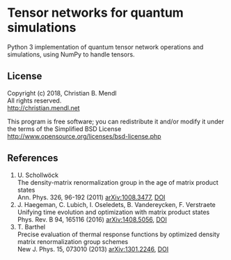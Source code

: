Tensor networks for quantum simulations
=======================================

Python 3 implementation of quantum tensor network operations and simulations, using NumPy to handle tensors.


License
-------
Copyright (c) 2018, Christian B. Mendl  
All rights reserved.  
http://christian.mendl.net

This program is free software; you can redistribute it and/or
modify it under the terms of the Simplified BSD License
http://www.opensource.org/licenses/bsd-license.php


References
----------
1. U. Schollwöck  
   The density-matrix renormalization group in the age of matrix product states  
   Ann. Phys. 326, 96-192 (2011) [arXiv:1008.3477](https://arxiv.org/abs/1008.3477), [DOI](https://doi.org/10.1016/j.aop.2010.09.012)
2. J. Haegeman, C. Lubich, I. Oseledets, B. Vandereycken, F. Verstraete  
   Unifying time evolution and optimization with matrix product states  
   Phys. Rev. B 94, 165116 (2016) [arXiv:1408.5056](https://arxiv.org/abs/1408.5056), [DOI](https://doi.org/10.1103/PhysRevB.94.165116)
3. T. Barthel  
   Precise evaluation of thermal response functions by optimized density matrix renormalization group schemes  
   New J. Phys. 15, 073010 (2013) [arXiv:1301.2246](https://arxiv.org/abs/1301.2246), [DOI](https://doi.org/10.1088/1367-2630/15/7/073010)
